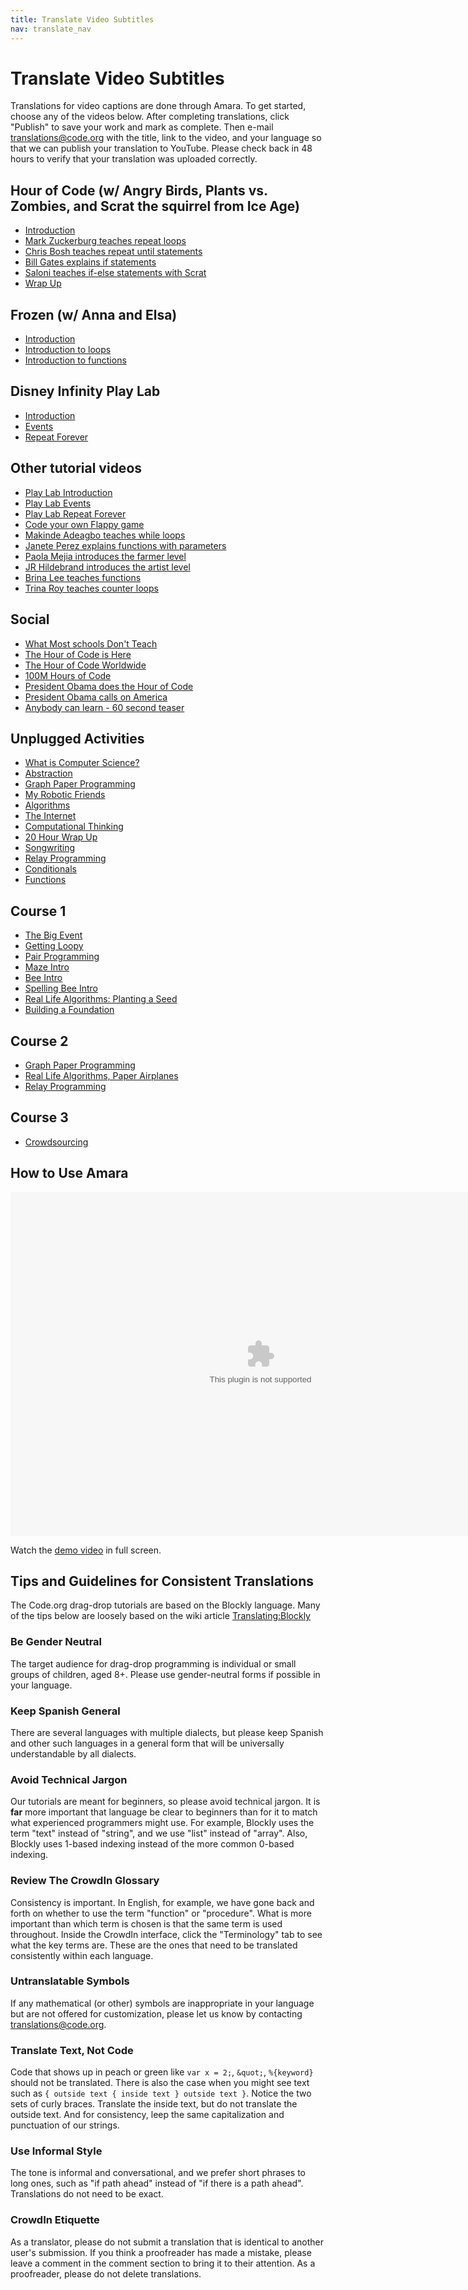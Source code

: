 ```yaml
---
title: Translate Video Subtitles
nav: translate_nav
---
```


# Translate Video Subtitles
Translations for video captions are done through Amara. To get started, choose any of the videos below. After completing translations, click "Publish" to save your work and mark as complete. Then e-mail translations@code.org with the title, link to the video, and your language so that we can publish your translation to YouTube. Please check back in 48 hours to verify that your translation was uploaded correctly.

## Hour of Code (w/ Angry Birds, Plants vs. Zombies, and Scrat the squirrel from Ice Age)
* [Introduction](http://amara.org/en/videos/SZoroOUK8zkp/info/hour-of-code-introduction/)
* [Mark Zuckerburg teaches repeat loops](http://amara.org/en/videos/vKJqKVtk9Zti/info/hour-of-code-mark-zuckerburg-teaches-repeat-loops/)
* [Chris Bosh teaches repeat until statements](http://amara.org/en/videos/xwI8G2xRLV6M/info/hour-of-code-chris-bosh-teaches-repeat-until-statements-audio-fixed/)
* [Bill Gates explains if statements](http://amara.org/en/videos/dHRkYK1yaFOt/info/hour-of-code-bill-gates-explains-if-statements/)
* [Saloni teaches if-else statements with Scrat](http://amara.org/en/videos/4vaO5wAciqSV/info/saloni-teaches-if-else-statements-with-scrat-the-squirrel-from-ice-age/)
* [Wrap Up](http://amara.org/en/videos/ocU9lQ4CIZel/info/hour-of-code-wrap-up/)

## Frozen (w/ Anna and Elsa)
* [Introduction](http://amara.org/en/videos/WXMIcXbsmkXJ/info/frozen-hour-of-code-introduction/)
* [Introduction to loops](http://amara.org/en/videos/WxHFpeBLk2RB/info/frozen-hour-of-code-introduction-to-loops/)
* [Introduction to functions](http://amara.org/en/videos/azkfStUQ1EqG/info/frozen-hour-of-code-introduction-to-functions/)

## Disney Infinity Play Lab
* [Introduction](http://amara.org/en/videos/SIhQst12ka1L/info/disney-infinity-play-lab-intro/)
* [Events](http://amara.org/en/videos/P4syLLr3joJI/info/disney-infinity-play-lab-events/)
* [Repeat Forever](http://amara.org/en/videos/hexczH6nduwt/info/disney-infinity-play-lab-repeat/)

## Other tutorial videos
* [Play Lab Introduction](http://amara.org/en/videos/VKgG3K3YVk9M/info/play-lab-intro-video/)
* [Play Lab Events](http://amara.org/en/videos/doW6obfLQvlH/info/play-lab-hour-of-code-events/)
* [Play Lab Repeat Forever](http://amara.org/en/videos/IU4g3gxJaBfh/info/play-lab-hour-of-code-repeat-forever-block/)
* [Code your own Flappy game](http://amara.org/en/videos/UBzP2oOtjEYe/info/code-your-own-flappy-game/)
* [Makinde Adeagbo teaches while loops](http://amara.org/en/videos/ojDu3tZfHlHN/info/makinde-adeagbo-teaches-while-loops/)
* [Janete Perez explains functions with parameters](http://amara.org/en/videos/QJEFTa8YN1ZR/info/janete-perez-explains-functions-with-parameters/)
* [Paola Mejia introduces the farmer level](http://amara.org/en/videos/bqaOlkldr6cw/info/paola-mejia-introduces-the-farmer-level/)
* [JR Hildebrand introduces the artist level](http://amara.org/en/videos/0rqdXW3t5fgc/info/jr-hildebrand-introduces-the-artist-level/)
* [Brina Lee teaches functions](http://amara.org/en/videos/I0rQG2WFdkx9/info/brina-lee-teaches-functions/)
* [Trina Roy teaches counter loops](http://amara.org/en/videos/yDs0YaE9cv2D/info/trina-roy-teaches-counter-loops/)

## Social
* [What Most schools Don't Teach](http://amara.org/en/videos/ZuVc6mobngWz/info/what-most-schools-dont-teach/)
* [The Hour of Code is Here](http://amara.org/en/videos/OuklhBeGw70l/info/learn-what-most-schools-dont-teach/)
* [The Hour of Code Worldwide](http://amara.org/en/videos/PEMFKS2tBCRq/info/the-hour-of-code-worldwide/)
* [100M Hours of Code](https://www.amara.org/en/videos/xQpx2un1e9zN/info/100m-hours-of-code/)
* [President Obama does the Hour of Code](http://amara.org/en/videos/TC5deIQmfUan/info/president-obama-does-the-hour-of-code/)
* [President Obama calls on America](http://amara.org/en/videos/HuSjzut36AWC/info/president-obama-calls-on-every-american-to-learn-code/)
* [Anybody can learn - 60 second teaser](http://amara.org/en/videos/eCMj3Krr59Ft/info/codeorg-60-second-teaser/)

## Unplugged Activities
* [What is Computer Science?](http://amara.org/en/videos/z4RreIjZTsMq/info/what-is-computer-science-unplugged-activity/)
* [Abstraction](http://amara.org/en/videos/JJ1sOXk1Z8AF/info/abstraction-unplugged-activity/)
* [Graph Paper Programming](http://amara.org/en/videos/fSv3Md3VN0uV/info/graph-paper-programming-unplugged-activity/)
* [My Robotic Friends](http://amara.org/en/videos/TmLUnObSaybu/info/my-robotic-friends-unplugged-activity/)
* [Algorithms](http://amara.org/en/videos/S1KJi9OE7Vz2/info/algorithms-unplugged-activity/)
* [The Internet](http://amara.org/en/videos/EASGrSgMWWdJ/info/lesson-18-internet-unplugged-activity/)
* [Computational Thinking](http://amara.org/en/videos/mHNm99nYGwHi/info/computational-thinking-unplugged-activity/)
* [20 Hour Wrap Up](http://amara.org/en/videos/64SuZSLEsqXU/info/20hr-wrap-up-unplugged-activity/)
* [Songwriting](http://amara.org/en/videos/i4jBLaTKNjSv/info/songwriting-unplugged-activity/)
* [Relay Programming](http://amara.org/en/videos/VU7rcWTLbihs/info/relay-programming-unplugged-activity/)
* [Conditionals](http://amara.org/en/videos/JXjDttGuw0Uu/info/conditionals-unplugged-activity/)
* [Functions](http://amara.org/en/videos/vyiogue6sztj/info/functions-unplugged-activity/)

## Course 1
* [The Big Event](https://www.amara.org/en/videos/tvzFUWGBWfW8/info/unplugged-the-big-event/)
* [Getting Loopy](https://www.amara.org/en/videos/8dwb0VbRQLw1/info/unplugged-getting-loopy/)
* [Pair Programming](https://www.amara.org/en/videos/yeaCmHtOwKYu/info/pair-programming/)
* [Maze Intro](https://www.amara.org/en/videos/w8eaxwpeOM1W/info/maze-intro-hd/)
* [Bee Intro](https://www.amara.org/en/videos/klc17f7H8umN/info/course-1-bee-level-intro/)
* [Spelling Bee Intro](https://www.amara.org/en/videos/tFzHrKgg62OD/info/course-1-spelling-bee-intro/)
* [Real Life Algorithms: Planting a Seed](https://www.amara.org/en/videos/Z0KUDgBuZz9J/info/real-life-algorithms-unplugged-activity-planting-a-seed/)
* [Building a Foundation](https://www.amara.org/en/videos/iXRXFh7e4936/info/unplugged-building-a-foundation/)

## Course 2
* [Graph Paper Programming](https://www.amara.org/en/videos/lIYrHyyg3Spi/info/unplugged-graph-paper-programming/)
* [Real Life Algorithms, Paper Airplanes](https://www.amara.org/en/videos/IokizxjOLao0/info/unplugged-real-life-algorithms-paper-airplanes/)
* [Relay Programming](https://www.amara.org/en/videos/PvACgvxSlXQ5/info/unplugged-relay-programming/)

## Course 3
* [Crowdsourcing](https://www.amara.org/en/videos/vYAtklKB56Cd/info/uplugged-crowdsourcing/)

## How to Use Amara

<embed src="/files/amara.swf" width=800 height=550 />

Watch the [demo video](/files/amara.swf) in full screen.

## Tips and Guidelines for Consistent Translations
The Code.org drag-drop tutorials are based on the Blockly language. Many of the tips below are loosely based on the wiki article [Translating:Blockly](http://translatewiki.net/wiki/Translating:Blockly)

### Be Gender Neutral
The target audience for drag-drop programming is individual or small groups of children, aged 8+. Please use gender-neutral forms if possible in your language.

### Keep Spanish General
There are several languages with multiple dialects, but please keep Spanish and other such languages in a general form that will be universally understandable by all dialects.

### Avoid Technical Jargon
Our tutorials are meant for beginners, so please avoid technical jargon. It is **far** more important that language be clear to beginners than for it to match what experienced programmers might use. For example, Blockly uses the term "text" instead of "string", and we use "list" instead of "array". Also, Blockly uses 1-based indexing instead of the more common 0-based indexing.

### Review The CrowdIn Glossary
Consistency is important. In English, for example, we have gone back and forth on whether to use the term "function" or "procedure". What is more important than which term is chosen is that the same term is used throughout. Inside the CrowdIn interface, click the "Terminology" tab to see what the key terms are. These are the ones that need to be translated consistently within each language.

### Untranslatable Symbols
If any mathematical (or other) symbols are inappropriate in your language but are not offered for customization, please let us know by contacting translations@code.org.

### Translate Text, Not Code
Code that shows up in peach or green like `var x = 2;`, `&quot;`, `%{keyword}` should not be translated. There is also the case when you might see text such as `{ outside text { inside text } outside text }`. Notice the two sets of curly braces. Translate the inside text, but do not translate the outside text. And for consistency, leep the same capitalization and punctuation of our strings.

### Use Informal Style
The tone is informal and conversational, and we prefer short phrases to long ones, such as "if path ahead" instead of "if there is a path ahead". Translations do not need to be exact.

### CrowdIn Etiquette
As a translator, please do not submit a translation that is identical to another user's submission. If you think a proofreader has made a mistake, please leave a comment in the comment section to bring it to their attention. As a proofreader, please do not delete translations.
